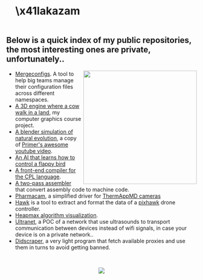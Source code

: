 
<!--h1 without bottom border-->

<div id="user-content-toc">
  <ul align="left">
    <summary><h1 style="display: inline-block">\x41lakazam</h1></summary>
  </ul>
</div>


<!--About Me-->

## Below is a quick index of my public repositories, the most interesting ones are private, unfortunately..

<picture> <img align="right" src="https://media1.tenor.com/m/vuJ4ABnFW8oAAAAC/pokemon-spoon.gif" width = 300px></picture>

- [Mergeconfigs](https://github.com/x41lakazam/mergeconfigs). A tool to help big teams manage their configuration files across different namespaces.
- [A 3D engine where a cow walk in a land](https://github.com/x41lakazam/3D-cow-in-a-land), my computer graphics course project.
- [A blender simulation of natural evolution](https://github.com/x41lakazam/natural_selection), a copy of [Primer's awesome youtube video](https://www.youtube.com/watch?v=0ZGbIKd0XrM&t=395s&pp=ygUQcHJpbWVyIGV2b2x1dGlvbg%3D%3D).
- [An AI that learns how to control a flappy bird](https://github.com/x41lakazam/flappy-bird-AI)
- [A front-end compiler for the CPL language](https://github.com/x41lakazam/cpl_front_end_compiler).
- [A two-pass assembler](https://github.com/x41lakazam/two-pass-assembler-c) that convert assembly code to machine code.
- [Pharmacam](https://github.com/x41lakazam/Pharmacam), a simplified driver for [ThermAppMD cameras](https://www.naxsg.com/product/therm-app-md-pro/)  
- [Hawk](https://github.com/x41lakazam/hawk) is a tool to extract and format the data of a [pixhawk](https://pixhawk.org/) drone controller.
- [Heapmax algorithm visualization](https://github.com/x41lakazam/heapmax_pygame).
- [Ultranet](https://github.com/x41lakazam/ultranet), a POC of a network that use ultrasounds to transport communication between devices instead of wifi signals, in case your device is on a private network.. 
- [Didscraper](https://github.com/x41lakazam/didscraper), a very light program that fetch available proxies and use them in turns to avoid getting banned.

<br>

<!--profile visit count-->

<div align="center">


[![](https://visitcount.itsvg.in/api?id=x41lakazam&label=Profile%20Views&color=1&pretty=false)](https://visitcount.itsvg.in)

</div>

